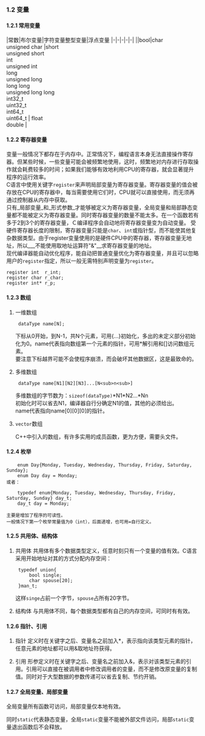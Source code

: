 ### 1.2 变量

#### 1.2.1 常用变量

|常数|布尔变量|字符变量整型变量|浮点变量
|-|-|-|-|-|
||bool|char<br> unsigned char |short<br> unsigned short<br> int<br> unsigned int<br> long<br> unsigned long<br> long long<br> unsigned long long<br> int32_t<br> uint32\_t<br> int64\_t<br> uint64\_t | float<br> double |

#### 1.2.2 寄存器变量

变量一般情况下都存在于内存中。正常情况下，编程语言本身无法直接操作寄存器。但某些时候，一些变量可能会被频繁地使用，这时，频繁地对内存进行存取操作就会耗费较多的时间；如果我们能够有效地利用CPU的寄存器，就会显著提升程序的运行效率。  
C语言中使用关键字`register`来声明局部变量为寄存器变量。寄存器变量的值会被存放在CPU的寄存器中，每当需要使用它们时，CPU就可以直接使用，而无须再通过控制器从内存中获取。  
只有_局部变量_和_形式参数_才能够被定义为寄存器变量，全局变量和局部静态变量都不能被定义为寄存器变量。同时寄存器变量的数量不能太多。在一个函数若有多于2到3个的寄存器变量，Ｃ编译程序会自动地将寄存器变量变为自动变量。 受硬件寄存器长度的限制，寄存器变量只能是`char`、`int`或指针型，而不能使其他复杂数据类型。由于register变量使用的是硬件CPU中的寄存器，寄存器变量无地址，所以___不能使用取地址运算符"&"__求寄存器变量的地址。  
现代编译器能自动优化程序，能自动把普通变量优化为寄存器变量，并且可以忽略用户的`register`指定，所以一般无需特别声明变量为`register`。  

    register int  r_int;  
    register char r_char;
    register int* r_p;

#### 1.2.3 数组

1. 一维数组
        
        dataType name[N];
    
    下标从0开始，到N-1，共N个元素，可用{...}初始化，多出的未定义部分初始化为0。name代表指向数组第一个元素的指针，可用*解引用和[]访问数组元素。  
    要注意下标越界可能不会使程序崩溃，而会破坏其他数据区，这是最致命的。  

2. 多维数组
    
        dataType name[N1][N2][N3]...[N<sub>n<sub>]

    多维数组的字节数为：`sizeof(dataType)`\*N1\*N2...\*Nn    
    初始化时可以省去N1，编译器自行分确定N1的值，其他的必须给出。  
    name代表指向name[0][0][0]的指针。
    
3. `vector`数组

    C++中引入的数组，有许多实用的成员函数，更为方便，需要头文件<vector>。

#### 1.2.4 枚举
        
        enum Day{Monday, Tuesday, Wednesday, Thursday, Friday, Saturday, Sunday};
        enum Day day = Monday;   	 
    或者：
       
        typedef	enum{Monday, Tuesday, Wednesday, Thursday, Friday, Saturday, Sunday} day_t;
        day_t day = Monday;

    主要是增加了程序的可读性。  
    一般情况下第一个枚举常量值为0（int），后面递增，也可用=自行定义。  

#### 1.2.5 共用体、结构体

1. 共用体
    共用体有多个数据类型定义，任意时刻只有一个变量的值有效。C语言采用开始地址对其的方式分配内存空间：
        
        typedef union{
            bool single;
            char spouse[20];
        }man_t; 
        
    这样`singe`占前一个字节，`spouse`占所有20字节。

2. 结构体
    与共用体不同，每个数据类型都有自己的内存空间，可同时有有效。
    
#### 1.2.6 指针、引用

1. 指针
定义时在关键字之后、变量名之前加入*，表示指向该类型元素的指针，任意元素的地址都可以用&取地址符获得。

2. 引用
形参定义时在关键字之后、变量名之前加入&，表示对该类型元素的引用。引用可以直接在被调用者中修改调用者的变量，而不是修改原变量的复制值。同时对于大型数据的参数传递可以省去复制、节约开销。

#### 1.2.7 全局变量、局部变量

全局变量所有函数可访问，局部变量仅本地有效。

同时`static`代表静态变量，全局`static`变量不能被外部文件访问，局部`static`变量退出函数后不会释放。


